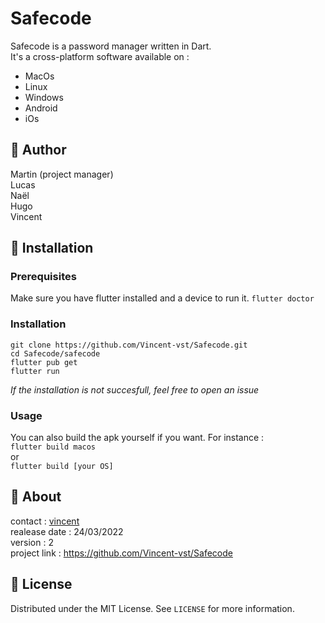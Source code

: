 # Safecode  

Safecode is a password manager written in Dart.  
It's a cross-platform software available on :    
- MacOs   
- Linux   
- Windows   
- Android   
- iOs   

## 👤 Author  

Martin (project manager)   
Lucas    
Naël    
Hugo   
Vincent   

## 🔧 Installation   

### Prerequisites   

Make sure you have flutter installed and a device to run it. 
`flutter doctor`

### Installation  

```shell
git clone https://github.com/Vincent-vst/Safecode.git  
cd Safecode/safecode  
flutter pub get  
flutter run   
```   

*If the installation is not succesfull, feel free to open an issue*

### Usage   

You can also build the apk yourself if you want. For instance :    
`flutter build macos`  
or   
`flutter build [your OS]`  

## 💾 About   

contact : [vincent](https://www.github.com/Vincent-vst)    
realease date : 24/03/2022    
version : 2    
project link : https://github.com/Vincent-vst/Safecode     


## 📝 License   

Distributed under the MIT License. See `LICENSE` for more information.   



